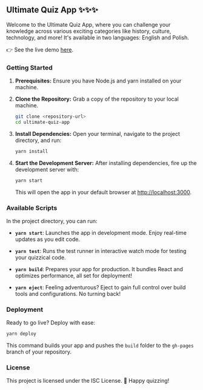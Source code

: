 ## Ultimate Quiz App ✨✨✨

Welcome to the Ultimate Quiz App, where you can challenge your knowledge across various exciting categories like history, culture, technology, and more! It's available in two languages: English and Polish.

👉 See the live demo [here](https://ultimate-quiz-app.netlify.app/).

### Getting Started

1. **Prerequisites:** Ensure you have Node.js and yarn installed on your machine.
   
2. **Clone the Repository:** Grab a copy of the repository to your local machine.

   ```bash
   git clone <repository-url>
   cd ultimate-quiz-app
   ```

3. **Install Dependencies:** Open your terminal, navigate to the project directory, and run:

   ```bash
   yarn install
   ```

4. **Start the Development Server:** After installing dependencies, fire up the development server with:

   ```bash
   yarn start
   ```

   This will open the app in your default browser at [http://localhost:3000](http://localhost:3000).

### Available Scripts

In the project directory, you can run:

- **`yarn start`**: Launches the app in development mode. Enjoy real-time updates as you edit code.

- **`yarn test`**: Runs the test runner in interactive watch mode for testing your quizzical code.

- **`yarn build`**: Prepares your app for production. It bundles React and optimizes performance, all set for deployment!

- **`yarn eject`**: Feeling adventurous? Eject to gain full control over build tools and configurations. No turning back!

### Deployment

Ready to go live? Deploy with ease:

   ```bash
   yarn deploy
   ```

This command builds your app and pushes the `build` folder to the `gh-pages` branch of your repository.

### License

This project is licensed under the ISC License. 📜 Happy quizzing!
